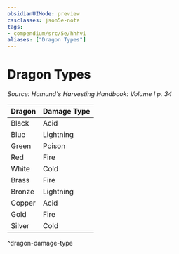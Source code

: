 ```yaml
---
obsidianUIMode: preview
cssclasses: json5e-note
tags:
- compendium/src/5e/hhhvi
aliases: ["Dragon Types"]
---
```

# Dragon Types
*Source: Hamund's Harvesting Handbook: Volume I p. 34* 

| Dragon | Damage Type |
|--------|-------------|
| Black | Acid |
| Blue | Lightning |
| Green | Poison |
| Red | Fire |
| White | Cold |
| Brass | Fire |
| Bronze | Lightning |
| Copper | Acid |
| Gold | Fire |
| Silver | Cold |
^dragon-damage-type